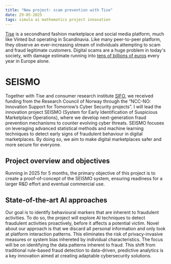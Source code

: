 ```yaml
---
title: "New project: scam prevention with Tise"
date: 29-05-2025
tags: simula ai mathematics project innovation
---
```

[Tise](https://tise.com) is a secondhand fashion marketplace and social media platform, much like Vinted but operating in Scandinavia. Like many peer-to-peer platform, they observe an ever-increasing stream of individuals attempting to scam and fraud legitimate customers.
Digital scams are a huge problem in today's society, with damage estimate running into [tens of billions of euros](https://www.eppo.europa.eu/en/media/news/2024-annual-report-eppo-leading-charge-against-eu-fraud) every year in Europe alone.

# SEISMO
Together with Tise and consumer research institute [SIFO](https://www.oslomet.no/om/sifo), we received funding from the Research Council of Norway through the “NCC-NO: Innovation Support for Tomorrow’s Cyber Security projects”. I will lead the innovation project SEISMO (System for Early Identification of Suspicious Marketplace Operations), where we develop next-generation fraud prevention mechanisms to counter evolving cyber threats. SEISMO focuses on leveraging advanced statistical methods and machine learning techniques to detect early signs of fraudulent behaviour in digital marketplaces. By doing so, we aim to make digital marketplaces safer and more secure for everyone.

## Project overview and objectives
Running in 2025 for 5 months, the primary objective of this project is to create a proof-of-concept of the SEISMO system, ensuring readiness for a larger R&D effort and eventual commercial use.

## State-of-the-art AI approaches
Our goal is to identify behavioural markers that are inherent to fraudulent activities. To do so, the project will explore AI techniques to detect fraudulent activities proactively, before it affects a potential victim. Novel about our approach is that we discard all personal information and only look at platform interaction patterns. This eliminates the risk of privacy-invasive measures or system bias inhereted by individual characteristics. The focus will be on identifying the data patterns inherent to fraud. This shift from traditional rule-based fraud detection to data-driven, predictive analytics is a key innovation aimed at creating adaptable cybersecurity solutions.
